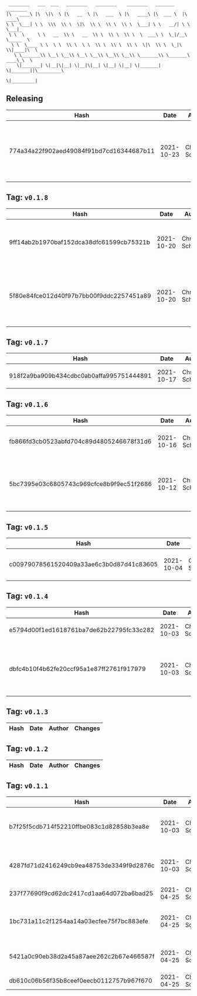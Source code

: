 ```
 ________   ___  ___   ________   ________    ________   _______    ________      
|\   ____\ |\  \|\  \ |\   __  \ |\   ___  \ |\   ____\ |\  ___ \  |\   ____\     
\ \  \___| \ \  \\\  \\ \  \|\  \\ \  \\ \  \\ \  \___| \ \   __/| \ \  \___|_    
 \ \  \     \ \   __  \\ \   __  \\ \  \\ \  \\ \  \  ___\ \  \_|/__\ \_____  \   
  \ \  \____ \ \  \ \  \\ \  \ \  \\ \  \\ \  \\ \  \|\  \\ \  \_|\ \\|____|\  \  
   \ \_______\\ \__\ \__\\ \__\ \__\\ \__\\ \__\\ \_______\\ \_______\ ____\_\  \ 
    \|_______| \|__|\|__| \|__|\|__| \|__| \|__| \|_______| \|_______||\_________\
                                                                      \|_________|
```

## Releasing
| Hash | Date | Author | Changes |
|------|------|--------|---------|
| 774a34a22f902aed49084f91bd7cd16344687b11 | 2021-10-23 | Chris Schubert | Updating file layout and preparing for integration with UI project |


 ## Tag: `v0.1.8`
| Hash | Date | Author | Changes |
|------|------|--------|---------|
| 9ff14ab2b1970baf152dca38dfc61599cb75321b | 2021-10-20 | Chris Schubert | Automatic depenency and reference management and cleanup |
| 5f80e84fce012d40f97b7bb00f9ddc2257451a89 | 2021-10-20 | Chris Schubert | Committing project and assembly management changes before regenerating project files |


 ## Tag: `v0.1.7`
| Hash | Date | Author | Changes |
|------|------|--------|---------|
| 918f2a9ba909b434cdbc0ab0affa995751444891 | 2021-10-17 | Chris Schubert | Fixing package jsons |


 ## Tag: `v0.1.6`
| Hash | Date | Author | Changes |
|------|------|--------|---------|
| fb866fd3cb0523abfd704c89d4805246678f31d6 | 2021-10-16 | Chris Schubert | More project cleanup and refactoring |
| 5bc7395e03c6805743c969cfce8b9f9ec51f2686 | 2021-10-12 | Chris Schubert | Finishing the organization of library into the new project structure |


 ## Tag: `v0.1.5`
| Hash | Date | Author | Changes |
|------|------|--------|---------|
| c00979078561520409a33ae6c3b0d87d41c83605 | 2021-10-04 | Chris Schubert | Code cleanup and refactoring |


 ## Tag: `v0.1.4`
| Hash | Date | Author | Changes |
|------|------|--------|---------|
| e5794d00f1ed1618761ba7de62b22795fc33c282 | 2021-10-03 | Chris Schubert | Removing extraneous C++ files |
| dbfc4b10f4b62fe20ccf95a1e87ff2761f917979 | 2021-10-03 | Chris Schubert | Adding npmignore and gitignore changes for C++ libraries |


 ## Tag: `v0.1.3`
| Hash | Date | Author | Changes |
|------|------|--------|---------|


 ## Tag: `v0.1.2`
| Hash | Date | Author | Changes |
|------|------|--------|---------|


 ## Tag: `v0.1.1`
| Hash | Date | Author | Changes |
|------|------|--------|---------|
| b7f25f5cdb714f52210ffbe083c1d82858b3ea8e | 2021-10-03 | Chris Schubert | Updating namespaces to match folder structure |
| 4287fd71d2416249cb9ea48753de3349f9d2876c | 2021-10-03 | Chris Schubert | Organizing Appalachia packages for package management |
| 237f77690f9cd62dc2417cd1aa64d072ba6bad25 | 2021-04-25 | Chris Schubert | Adding meta files |
| 1bc731a11c2f1254aa14a03ecfee75f7bc883efe | 2021-04-25 | Chris Schubert | Adding project for reactive audio components |
| 5421a0c90eb38d2a45a87aee262c2b67e466587f | 2021-04-25 | Chris Schubert | Initializing organization repository for project. |
| db610c06b56f35b8ceef0eecb0112757b967f670 | 2021-04-25 | Chris Schubert | Added README.md |
